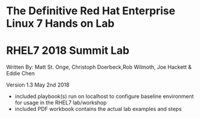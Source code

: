 # The Definitive Red Hat Enterprise Linux 7 Hands on Lab
# RHEL7 2018 Summit Lab
Written By: Matt St. Onge, Christoph Doerbeck,Rob Wilmoth, Joe Hackett & Eddie Chen


Version 1.3  May 2nd 2018 
* included playbook(s) run on localhost to configure baseline environment for usage in the RHEL7 lab/workshop
* included PDF workbook contains the actual lab examples and steps
